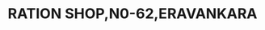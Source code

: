 ---
title: "RATION SHOP,N0-62,ERAVANKARA"
url: /kochalumoodu/ration-shop-n0-62-eravankara/
shop: Lebensmittel
---
